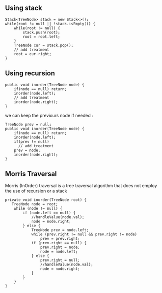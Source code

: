 ## Using stack
```
Stack<TreeNode> stack = new Stack<>();
while(root != null || !stack.isEmpty()) {
    while(root != null) {
        stack.push(root);
        root = root.left;
    }
    TreeNode cur = stack.pop();
    // add treatment
    root = cur.right;
}
```
## Using recursion
```
public void inorder(TreeNode node) {
    if(node == null) return;
    inorder(node.left);
    // add treatment
    inorder(node.right);
}
```

we can keep the previours node if needed :
```
TreeNode prev = null;
public void inorder(TreeNode node) {
    if(node == null) return;
    inorder(node.left);
    if(prev != null) 
      // add treatment
    prev = node;
    inorder(node.right);
}
```

## Morris Traversal

Morris (InOrder) traversal is a tree traversal algorithm that does not employ the use of recursion or a stack

```
private void inorder(TreeNode root) {
   TreeNode node = root;
    while (node != null) {
        if (node.left == null) {
            //handleValue(node.val);
            node = node.right;
        } else {
            TreeNode prev = node.left;
            while (prev.right != null && prev.right != node)
                prev = prev.right;
            if (prev.right == null) {
                prev.right = node;
                node = node.left;
            } else {
                prev.right = null;
                //handleValue(node.val);
                node = node.right;
            }
        }
    }
}
```
